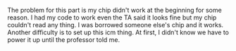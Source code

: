 The problem for this part is my chip didn't work at the beginning for some reason. I had my code to work even the TA said it looks fine
but my chip couldn't read any thing. I was borrowed someone else's chip and it works. 
Another difficulty is to set up this icm thing. At first, I didn't know we have to power it up until the professor told me.
